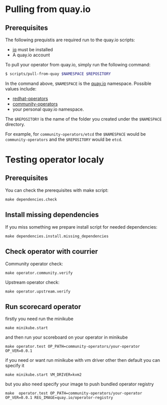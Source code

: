 # Pulling from quay.io

## Prerequisites
The following prequistis are required run to the quay.io scripts:

* [jq](https://stedolan.github.io/jq/) must be installed
* A quay.io account

To pull your operator from quay.io, simply run the following command:
```bash
$ scripts/pull-from-quay $NAMESPACE $REPOSITORY
```

In the command above, `$NAMESPACE` is the [quay.io](https://quay.io) namespace. Possible values include:

* [redhat-operators](https://quay.io/organization/redhat-operators)
* [community-operators](https://quay.io/organization/community-operators)
* your personal quay.io namespace.

The `$REPOSITORY` is the name of the folder you created under the `$NAMESPACE` directory.

For example, for `community-operators/etcd` the `$NAMESPACE` would be `community-operators` and the `$REPOSITORY` would be `etcd`.

# Testing operator localy

## Prerequisites
You can check the prerequisites with make script:
```
make dependencies.check
```

## Install missing dependencies
If you miss something we prepare install script for needed dependencies:

```
make dependencies.install.missing_dependencies
```

## Check operator with courrier
Community operator check:

```
make operator.community.verify
```

Upstream operator check: 

```
make operator.upstream.verify
```

## Run scorecard operator
firstly you need run the minikube

```
make minikube.start
```

and then run your scoreboard on your operator in minikube

```
make operator.test OP_PATH=community-operators/your-operator OP_VER=0.0.1
``` 

if you need or want run minikube with vm driver other then default you can specify it

```
make minikube.start VM_DRIVER=kvm2
```

but you also need specify your image to push bundled operator registry

```
make  operator.test OP_PATH=community-operators/your-operator OP_VER=0.0.1 REG_IMAGE=quay.io/operator-registry
```